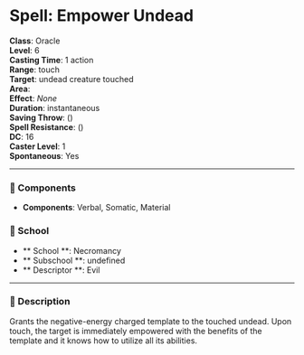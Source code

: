 
# Spell: Empower Undead
**Class**: Oracle  
**Level**: 6  
**Casting Time**: 1 action  
**Range**: touch  
**Target**: undead creature touched  
**Area**:   
**Effect**: _None_  
**Duration**: instantaneous  
**Saving Throw**:  ()  
**Spell Resistance**:  ()  
**DC**: 16  
**Caster Level**: 1  
**Spontaneous**: Yes

---

### 🔮 Components
- **Components**: Verbal, Somatic, Material

### 🏫 School
- ** School **: Necromancy
- ** Subschool **: undefined
- ** Descriptor **: Evil
---

### 📜 Description
Grants the negative-energy charged template to the touched undead. Upon touch, the target is immediately empowered with the benefits of the template and it knows how to utilize all its abilities.
